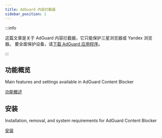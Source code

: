```yaml
---
title: AdGuard 内容拦截器
sidebar_position: 1
---
```


:::info

这篇文章是关于 AdGuard 内容拦截器，它只能保护三星浏览器或 Yandex 浏览器。 要全面保护设备，请[下载 AdGuard 应用程序](https://agrd.io/download-kb-adblock)。

:::

## 功能概览

Main features and settings available in AdGuard Content Blocker

[功能概述](/adguard-content-blocker/overview.md)

## 安装

Installation, removal, and system requirements for AdGuard Content Blocker

[安装](/adguard-content-blocker/installation.md)

